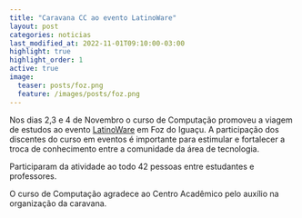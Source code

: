 ```yaml
---
title: "Caravana CC ao evento LatinoWare"
layout: post
categories: noticias
last_modified_at: 2022-11-01T09:10:00-03:00
highlight: true
highlight_order: 1
active: true
image:
  teaser: posts/foz.png
  feature: /images/posts/foz.png
---
```



Nos dias 2,3  e 4 de Novembro o curso de Computação promoveu a viagem de estudos ao evento [LatinoWare](https://latinoware.org/) em Foz do Iguaçu. A participação dos discentes do curso em eventos é importante para estimular e fortalecer a troca de conhecimento entre a comunidade da área de tecnologia.

Participaram da atividade ao todo 42 pessoas entre estudantes e professores.

O curso de Computação agradece ao Centro Acadêmico pelo auxílio na organização da caravana. 


